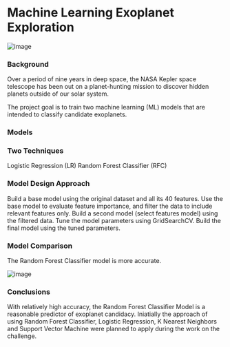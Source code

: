 # Machine Learning Exoplanet Exploration

![image](https://user-images.githubusercontent.com/68763904/119240553-2aaacf80-bb05-11eb-82f8-6642de94096c.png)


### Background
Over a period of nine years in deep space, the NASA Kepler space telescope has been out on a planet-hunting mission to discover hidden planets outside of our solar system.

The project goal is to train two machine learning (ML) models that are intended to classify candidate exoplanets.


### Models
### Two Techniques
Logistic Regression (LR)
Random Forest Classifier (RFC)



### Model Design Approach
Build a base model using the original dataset and all its 40 features.
Use the base model to evaluate feature importance, and filter the data to include relevant features only.
Build a second model (select features model) using the filtered data.
Tune the model parameters using GridSearchCV.
Build the final model using the tuned parameters.


### Model Comparison
The Random Forest Classifier model is more accurate.


![image](https://user-images.githubusercontent.com/68763904/119240476-98a2c700-bb04-11eb-916f-ed95d6fef8a6.png)


### Conclusions
With relatively high accuracy, the Random Forest Classifier Model  is  a reasonable predictor of exoplanet candidacy. 
Iniatially the approach of using Random Forest Classifier, Logistic Regression, K Nearest Neighbors and Support Vector Machine were planned to apply during the work on the challenge.  
